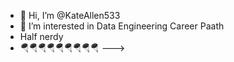 - 👋 Hi, I’m @KateAllen533
- 👀 I’m interested in Data Engineering Career Paath
- Half nerdy
- 🪂🪂🪂🪂🪂🪂🪂🪂🪂
--->
